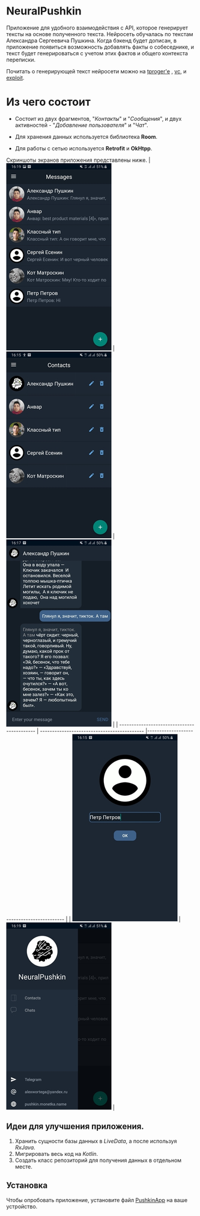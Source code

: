 # NeuralPushkin
Приложение для удобного взаимодействия с API, которое генерирует тексты на основе полученного текста. Нейросеть обучалась по текстам Александра Сергеевича Пушкина.
Когда бэкенд будет дописан, в приложение появиться возможность добавлять факты о собеседнике, и текст будет генерироваться с учетом этих фактов и общего контекста переписки.

Почитать о генерирующей текст нейросети можно на [tproger'e](https://tproger.ru/news/neural-pushkin-generiruet-tekst-na-russkomu-v-stile-pushkina-pri-pomoshhi-nejrosetej-teper-proekt-dostupen-dlja-vseh/)
, [vc](https://vc.ru/ml/275540-daydzhest-novostey-iskusstvennogo-intellekta-i-mashinnogo-obucheniya-za-iyul), и [exploit](https://www.exploit.media/note/how-to-confess-your-love-in-pushkin-style/). 

# Из чего состоит
* Состоит из двух фрагментов, "*Контакты*" и "*Сообщения*", и двух активностей - "*Добавление пользователя*" и "*Чат*". 

* Для хранения данных используется библиотека **Room**.

* Для работы с сетью используется **Retrofit** и **OkHtpp**.


Скриншоты экранов приложения представлены ниже.
| <img src="materials/1.jpg"> | <img src="materials/2.jpg"> | <img src="materials/3.jpg"> |
| ------------------------------------------- | ------------------------------------------- |------------------------------------------- |
| <img src="materials/4.jpg"> | <img src="materials/5.jpg"> | 

## Идеи для улучшения приложения.

1. Хранить сущности базы данных в *LiveData*, а после используя *RxJava*.
2. Мигрировать весь код на *Kotlin*.
3. Создать класс репозиторий для получения данных в отдельном месте.

## Установка
Чтобы опробовать приложение, установите файл [PushkinApp](https://github.com/chernybro/NeuralPuskin/blob/main/Pushkin.apk) на ваше устройство.


